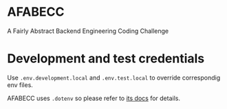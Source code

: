 # AFABECC
A Fairly Abstract Backend Engineering Coding Challenge

# Development and test credentials
Use `.env.development.local` and `.env.test.local` to override correspondig env files.

AFABECC uses `.dotenv` so please refer to [its docs](https://github.com/bkeepers/dotenv#what-other-env-files-can-i-use) for details.

